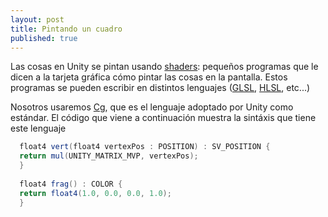 ```yaml
---
layout: post
title: Pintando un cuadro
published: true
---
```




Las cosas en Unity se pintan usando [shaders](http://en.wikipedia.org/wiki/Shader): pequeños programas que le dicen a la tarjeta gráfica cómo pintar las cosas en la pantalla. Estos programas se pueden escribir en distintos lenguajes ([GLSL](http://en.wikipedia.org/wiki/OpenGL_Shading_Language), [HLSL](http://en.wikipedia.org/wiki/High-Level_Shading_Language), etc...) 

Nosotros usaremos [Cg](http://en.wikipedia.org/wiki/Cg_\(programming_language\)), que es el lenguaje adoptado por Unity como estándar. El código que viene a continuación muestra la sintáxis que tiene este lenguaje 

```glsl
  float4 vert(float4 vertexPos : POSITION) : SV_POSITION {
  return mul(UNITY_MATRIX_MVP, vertexPos);
  }
  
  float4 frag() : COLOR {
  return float4(1.0, 0.0, 0.0, 1.0); 
  }
```

